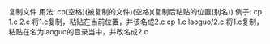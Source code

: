 复制文件 
	用法: 
      	cp(空格)(被复制的文件)(空格)(复制后粘贴的位置(别名))
	例子: 
				cp 1.c 2.c 
		将1.c复制，粘贴在当前位置，并该名成2.c 
								cp 1.c laoguo/2.c 
								将1.c复制，粘贴在名为laoguo的目录当中，并改名成2.c
